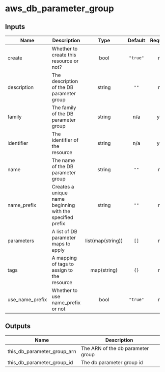 # aws_db_parameter_group

<!-- BEGINNING OF PRE-COMMIT-TERRAFORM DOCS HOOK -->
## Inputs

| Name | Description | Type | Default | Required |
|------|-------------|:----:|:-----:|:-----:|
| create | Whether to create this resource or not? | bool | `"true"` | no |
| description | The description of the DB parameter group | string | `""` | no |
| family | The family of the DB parameter group | string | n/a | yes |
| identifier | The identifier of the resource | string | n/a | yes |
| name | The name of the DB parameter group | string | `""` | no |
| name\_prefix | Creates a unique name beginning with the specified prefix | string | `""` | no |
| parameters | A list of DB parameter maps to apply | list(map(string)) | `[]` | no |
| tags | A mapping of tags to assign to the resource | map(string) | `{}` | no |
| use\_name\_prefix | Whether to use name\_prefix or not | bool | `"true"` | no |

## Outputs

| Name | Description |
|------|-------------|
| this\_db\_parameter\_group\_arn | The ARN of the db parameter group |
| this\_db\_parameter\_group\_id | The db parameter group id |

<!-- END OF PRE-COMMIT-TERRAFORM DOCS HOOK -->
